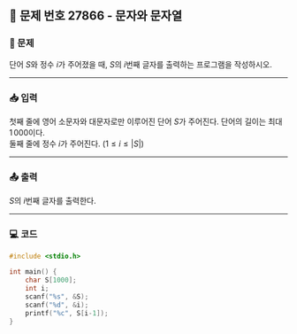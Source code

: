 ## 📝 문제 번호 27866 - 문자와 문자열

### 📌 문제
단어 $S$와 정수 $i$가 주어졌을 때, $S$의 $i$번째 글자를 출력하는 프로그램을 작성하시오.

---

### 📥 입력
첫째 줄에 영어 소문자와 대문자로만 이루어진 단어 $S$가 주어진다. 단어의 길이는 최대 
$1\,000$이다.  
둘째 줄에 정수 $i$가 주어진다. ($1 \le i \le \left|S\right|$)

---

### 📤 출력
$S$의 $i$번째 글자를 출력한다.

---

### 💻 코드
```c
#include <stdio.h>

int main() {
	char S[1000];
	int i;
	scanf("%s", &S);
	scanf("%d", &i);
	printf("%c", S[i-1]);
}
```
